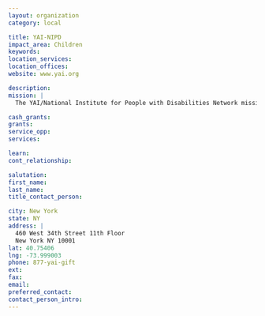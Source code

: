 ```yaml
---
layout: organization
category: local

title: YAI-NIPD
impact_area: Children
keywords: 
location_services: 
location_offices: 
website: www.yai.org

description: 
mission: |
  The YAI/National Institute for People with Disabilities Network mission is to build brigter futures for people with developmental and leraning disabilities and their families. We believe that every age and level of disability, has the potential for growth. We also believe that each individuL is entitled to the same dignity, respect, and opportunites as all other members of society.

cash_grants: 
grants: 
service_opp: 
services: 

learn: 
cont_relationship: 

salutation: 
first_name: 
last_name: 
title_contact_person: 

city: New York
state: NY
address: |
  460 West 34th Street 11th Floor  
  New York NY 10001
lat: 40.75406
lng: -73.999003
phone: 877-yai-gift
ext: 
fax: 
email: 
preferred_contact: 
contact_person_intro: 
---
```

